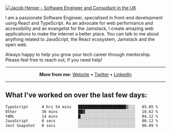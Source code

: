 [![Jacob Herper - Software Engineer and Consultant in the UK](https://res.cloudinary.com/jacobherper/image/upload/v1641506277/gh-image.png)](https://jacobherper.com/)

I am a passionate Software Engineer, specialised in front-end development using React and TypeScript. As an advocate for web performance and accessibility and an evangelist for the Jamstack, I create amazing web applications to make the internet a better place. You can talk to me about anything related to JavaScript, the React ecosystem, Jamstack and the open web.

Always happy to help you grow your tech career through mentorship. Please feel free to reach out, if you need help!

---

<p align="center">
  <strong>More from me:</strong> 
  <a href="https://jacobherper.com/">Website</a> •
  <a href="https://twitter.com/intent/follow?screen_name=jakeherp&tw_p=followbutton">Twitter</a> •
  <a href="https://www.linkedin.com/in/jacobherper/">LinkedIn</a>
</p>

---

## What I've worked on over the last few days:

<!--START_SECTION:waka-->

```txt
TypeScript      4 hrs 54 mins   █████████████████████▒░░░   85.05 %
Other           36 mins         ██▓░░░░░░░░░░░░░░░░░░░░░░   10.62 %
YAML            14 mins         █░░░░░░░░░░░░░░░░░░░░░░░░   04.12 %
JavaScript      0 secs          ░░░░░░░░░░░░░░░░░░░░░░░░░   00.12 %
Jest Snapshot   0 secs          ░░░░░░░░░░░░░░░░░░░░░░░░░   00.09 %
```

<!--END_SECTION:waka-->
